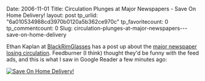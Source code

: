 Date: 2006-11-01
Title: Circulation Plunges at Major Newspapers - Save On Home Delivery!
layout: post
tp_urlid: "6a010534988cd3970b0120a5b362ce970c"
tp_favoritecount: 0
tp_commentcount: 0
Slug: circulation-plunges-at-major-newspapers---save-on-home-delivery

Ethan Kaplan at [BlackRimGlasses](http://blackrimglasses.com) has a post up about the [major newspaper losing circulation](http://feeds.feedburner.com/~r/blackrimglasses/~3/43823298/). Feedburner (I think) thought they&#39;d be funny with the feed ads, and this is what I saw in Google Reader a few minutes ago:

<a class="imagelink" href="http://redmonk.net/mt/mt-static/uploads/2006/10/BRG_NYT.png" title="Save On Home Delivery!"><img alt="Save On Home Delivery!" class="at-xid-6a010534988cd3970b0120a5b362d4970c" id="image2383" src="https://steveivy.typepad.com/.a/6a010534988cd3970b0120a5b362d4970c-pi" /></a>
